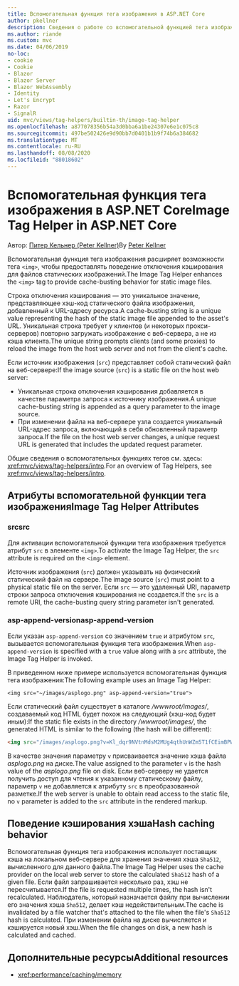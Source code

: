 ```yaml
---
title: Вспомогательная функция тега изображения в ASP.NET Core
author: pkellner
description: Сведения о работе со вспомогательной функцией тега изображения.
ms.author: riande
ms.custom: mvc
ms.date: 04/06/2019
no-loc:
- cookie
- Cookie
- Blazor
- Blazor Server
- Blazor WebAssembly
- Identity
- Let's Encrypt
- Razor
- SignalR
uid: mvc/views/tag-helpers/builtin-th/image-tag-helper
ms.openlocfilehash: a877078356b54a3d0bba6a1be24307e6e1c075c8
ms.sourcegitcommit: 497be502426e9d90bb7d0401b1b9f74b6a384682
ms.translationtype: MT
ms.contentlocale: ru-RU
ms.lasthandoff: 08/08/2020
ms.locfileid: "88018602"
---
```

# <a name="image-tag-helper-in-aspnet-core"></a><span data-ttu-id="9ae96-103">Вспомогательная функция тега изображения в ASP.NET Core</span><span class="sxs-lookup"><span data-stu-id="9ae96-103">Image Tag Helper in ASP.NET Core</span></span>

<span data-ttu-id="9ae96-104">Автор: [Питер Кельнер (Peter Kellner)](https://peterkellner.net)</span><span class="sxs-lookup"><span data-stu-id="9ae96-104">By [Peter Kellner](https://peterkellner.net)</span></span>

<span data-ttu-id="9ae96-105">Вспомогательная функция тега изображения расширяет возможности тега `<img>`, чтобы предоставлять поведение отключения кэширования для файлов статических изображений.</span><span class="sxs-lookup"><span data-stu-id="9ae96-105">The Image Tag Helper enhances the `<img>` tag to provide cache-busting behavior for static image files.</span></span>

<span data-ttu-id="9ae96-106">Строка отключения кэширования — это уникальное значение, представляющее хэш-код статического файла изображения, добавленный к URL-адресу ресурса.</span><span class="sxs-lookup"><span data-stu-id="9ae96-106">A cache-busting string is a unique value representing the hash of the static image file appended to the asset's URL.</span></span> <span data-ttu-id="9ae96-107">Уникальная строка требует у клиентов (и некоторых прокси-серверов) повторно загружать изображение с веб-сервера, а не из кэша клиента.</span><span class="sxs-lookup"><span data-stu-id="9ae96-107">The unique string prompts clients (and some proxies) to reload the image from the host web server and not from the client's cache.</span></span>

<span data-ttu-id="9ae96-108">Если источник изображения (`src`) представляет собой статический файл на веб-сервере:</span><span class="sxs-lookup"><span data-stu-id="9ae96-108">If the image source (`src`) is a static file on the host web server:</span></span>

* <span data-ttu-id="9ae96-109">Уникальная строка отключения кэширования добавляется в качестве параметра запроса к источнику изображения.</span><span class="sxs-lookup"><span data-stu-id="9ae96-109">A unique cache-busting string is appended as a query parameter to the image source.</span></span>
* <span data-ttu-id="9ae96-110">При изменении файла на веб-сервере узла создается уникальный URL-адрес запроса, включающий в себя обновленный параметр запроса.</span><span class="sxs-lookup"><span data-stu-id="9ae96-110">If the file on the host web server changes, a unique request URL is generated that includes the updated request parameter.</span></span>

<span data-ttu-id="9ae96-111">Общие сведения о вспомогательных функциях тегов см. здесь: <xref:mvc/views/tag-helpers/intro>.</span><span class="sxs-lookup"><span data-stu-id="9ae96-111">For an overview of Tag Helpers, see <xref:mvc/views/tag-helpers/intro>.</span></span>

## <a name="image-tag-helper-attributes"></a><span data-ttu-id="9ae96-112">Атрибуты вспомогательной функции тега изображения</span><span class="sxs-lookup"><span data-stu-id="9ae96-112">Image Tag Helper Attributes</span></span>

### <a name="src"></a><span data-ttu-id="9ae96-113">src</span><span class="sxs-lookup"><span data-stu-id="9ae96-113">src</span></span>

<span data-ttu-id="9ae96-114">Для активации вспомогательной функции тега изображения требуется атрибут `src` в элементе `<img>`.</span><span class="sxs-lookup"><span data-stu-id="9ae96-114">To activate the Image Tag Helper, the `src` attribute is required on the `<img>` element.</span></span>

<span data-ttu-id="9ae96-115">Источник изображения (`src`) должен указывать на физический статический файл на сервере.</span><span class="sxs-lookup"><span data-stu-id="9ae96-115">The image source (`src`) must point to a physical static file on the server.</span></span> <span data-ttu-id="9ae96-116">Если `src` — это удаленный URI, параметр строки запроса отключения кэширования не создается.</span><span class="sxs-lookup"><span data-stu-id="9ae96-116">If the `src` is a remote URI, the cache-busting query string parameter isn't generated.</span></span>

### <a name="asp-append-version"></a><span data-ttu-id="9ae96-117">asp-append-version</span><span class="sxs-lookup"><span data-stu-id="9ae96-117">asp-append-version</span></span>

<span data-ttu-id="9ae96-118">Если указан `asp-append-version` со значением `true` и атрибутом `src`, вызывается вспомогательная функция тега изображения.</span><span class="sxs-lookup"><span data-stu-id="9ae96-118">When `asp-append-version` is specified with a `true` value along with a `src` attribute, the Image Tag Helper is invoked.</span></span>

<span data-ttu-id="9ae96-119">В приведенном ниже примере используется вспомогательная функция тега изображения:</span><span class="sxs-lookup"><span data-stu-id="9ae96-119">The following example uses an Image Tag Helper:</span></span>

```cshtml
<img src="~/images/asplogo.png" asp-append-version="true">
```

<span data-ttu-id="9ae96-120">Если статический файл существует в каталоге */wwwroot/images/*, создаваемый код HTML будет похож на следующий (хэш-код будет иным):</span><span class="sxs-lookup"><span data-stu-id="9ae96-120">If the static file exists in the directory */wwwroot/images/*, the generated HTML is similar to the following (the hash will be different):</span></span>

```html
<img src="/images/asplogo.png?v=Kl_dqr9NVtnMdsM2MUg4qthUnWZm5T1fCEimBPWDNgM">
```

<span data-ttu-id="9ae96-121">В качестве значения параметру `v` присваивается значение хэша файла *asplogo.png* на диске.</span><span class="sxs-lookup"><span data-stu-id="9ae96-121">The value assigned to the parameter `v` is the hash value of the *asplogo.png* file on disk.</span></span> <span data-ttu-id="9ae96-122">Если веб-серверу не удается получить доступ для чтения к указанному статическому файлу, параметр `v` не добавляется к атрибуту `src` в преобразованной разметке.</span><span class="sxs-lookup"><span data-stu-id="9ae96-122">If the web server is unable to obtain read access to the static file, no `v` parameter is added to the `src` attribute in the rendered markup.</span></span>

## <a name="hash-caching-behavior"></a><span data-ttu-id="9ae96-123">Поведение кэширования хэша</span><span class="sxs-lookup"><span data-stu-id="9ae96-123">Hash caching behavior</span></span>

<span data-ttu-id="9ae96-124">Вспомогательная функция тега изображения использует поставщик кэша на локальном веб-сервере для хранения значения хэша `Sha512`, вычисленного для данного файла.</span><span class="sxs-lookup"><span data-stu-id="9ae96-124">The Image Tag Helper uses the cache provider on the local web server to store the calculated `Sha512` hash of a given file.</span></span> <span data-ttu-id="9ae96-125">Если файл запрашивается несколько раз, хэш не пересчитывается.</span><span class="sxs-lookup"><span data-stu-id="9ae96-125">If the file is requested multiple times, the hash isn't recalculated.</span></span> <span data-ttu-id="9ae96-126">Наблюдатель, который назначается файлу при вычислении его значения хэша `Sha512`, делает кэш недействительным.</span><span class="sxs-lookup"><span data-stu-id="9ae96-126">The cache is invalidated by a file watcher that's attached to the file when the file's `Sha512` hash is calculated.</span></span> <span data-ttu-id="9ae96-127">При изменении файла на диске вычисляется и кэшируется новый хэш.</span><span class="sxs-lookup"><span data-stu-id="9ae96-127">When the file changes on disk, a new hash is calculated and cached.</span></span>

## <a name="additional-resources"></a><span data-ttu-id="9ae96-128">Дополнительные ресурсы</span><span class="sxs-lookup"><span data-stu-id="9ae96-128">Additional resources</span></span>

* <xref:performance/caching/memory>

